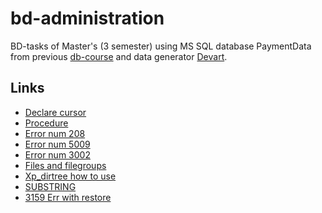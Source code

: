 # bd-administration
BD-tasks of Master's (3 semester) using MS SQL database PaymentData from previous [db-course](https://github.com/alexy247/DBOpt_Course_PaymentData) and data generator [Devart](https://www.devart.com/dbforge/sql/data-generator/).

## Links
- [Declare cursor](https://docs.microsoft.com/ru-ru/sql/t-sql/language-elements/declare-cursor-transact-sql?view=sql-server-ver15)
- [Procedure](https://docs.microsoft.com/ru-ru/sql/relational-databases/stored-procedures/create-a-stored-procedure?view=sql-server-ver15#TsqlProcedure)
- [Error num 208](https://docs.microsoft.com/ru-ru/sql/relational-databases/errors-events/mssqlserver-208-database-engine-error?view=sql-server-ver15)
- [Error num 5009](https://docs.microsoft.com/ru-ru/sql/relational-databases/errors-events/mssqlserver-5009-database-engine-error?view=sql-server-ver15)
- [Error num 3002](https://docs.microsoft.com/ru-ru/previous-versions/sql/sql-server-2008-r2/cc645601(v=sql.105)?redirectedfrom=MSDN)
- [Files and filegroups](https://docs.microsoft.com/ru-ru/sql/relational-databases/databases/database-files-and-filegroups?view=sql-server-ver15)
- [Xp_dirtree how to use](https://www.patrickkeisler.com/2012/11/how-to-use-xpdirtree-to-list-all-files.html)
- [SUBSTRING](https://docs.microsoft.com/ru-ru/sql/t-sql/functions/substring-transact-sql?view=sql-server-ver15)
- [3159 Err with restore](https://docs.microsoft.com/ru-ru/sql/relational-databases/errors-events/mssqlserver-3159-database-engine-error?view=sql-server-ver15)